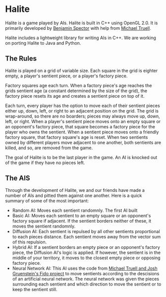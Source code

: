 # Halite

Halite is a game played by AIs. Halite is built in C++ using OpenGL 2.0. It is primarily developed by [Benjamin Spector](https://github.com/Sydriax "Benjamin Spector") with help from [Michael Truell](https://github.com/truell20 "Michael Truell").

Halite includes a lightweight library for writing AIs in C++. We are working on porting Halite to Java and Python.

## The Rules

Halite is played on a grid of variable size. Each square in the grid is eighter empty, a player's sentient piece, or a player's factory piece. 

Factory squares age each turn. When a factory piece's age reaches the grids sentient age (a constant determined by the size of the grid), the factory piece resets its age and creates a sentient piece on top of it. 

Each turn, every player has the option to move each of their sentient pieces either up, down, left, or right to an adjacent position on the grid. The grid is wrap-around, so there are no boarders; pieces may always move up, down, left, or right. When a player's sentient piece moves onto an empty square or an opponent's factory piece, that square becomes a factory piece for the player who owns the sentient. When a sentient piece moves onto a friendly factory square, that factory square's age is reset. When two sentients owned by different players move adjacent to one another, both sentients are killed, and so, are removed from the game.

The goal of Halite is to be the last player in the game. An AI is knocked out of the game if they have no pieces left.

## The AIS

Through the development of Halite, we and our friends have made a number of AIs and pitted them against one another. Here is a quick summary of some of the most important:

- Random AI: Moves each sentient randomnly. The first AI built
- Basic AI: Moves each sentient to an empty square or an opponent's factory square if adjacent. If the sentient borders neither of these, it moves the sentient randomnly.
- Diffusion AI: Each sentient is repulsed by all other sentients proportional to each pieces distance. Each sentient moves away from the vector sum of this repulsion.
- Hybrid AI: If a sentient borders an empty piece or an opponent's factory piece, the Diffusion AI's logic is applied. If however, the sentient is in the middle of your territory, it moves to the closest empty piece or opposing factory piece.
- Neural Network AI: This AI uses the code from [Michael Truell and Josh Gruenstein's Fido project](https://github.com/truell20/Fido-Public "Michael Truell and Josh Gruenstein's Fido project") to move sentients according to the descisions of an artificial neural network. The neural network was given the pieces surrounding each sentient and which direction to move the sentient or to keep the sentient still.
